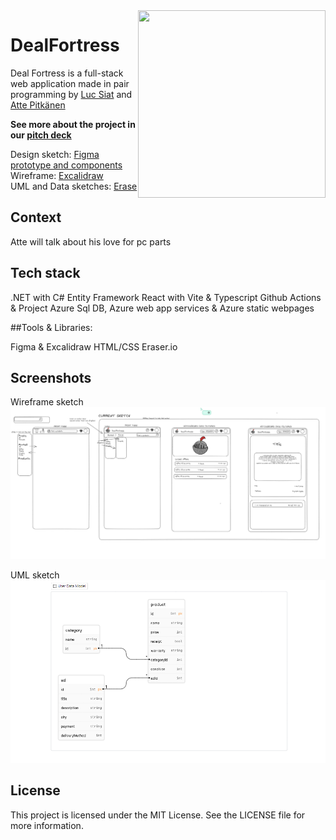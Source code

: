 <img align="right" width="300px" height="300px" src="https://cdn.discordapp.com/attachments/1086348202283909260/1116267299079458848/DealFortressLogoDetailed.png"/>

# DealFortress
Deal Fortress is a full-stack web application 
made in pair programming by [Luc Siat](https://github.com/Luc-Siat) and [Atte Pitkänen](https://github.com/attepitkaenen) 

<strong>See more about the project in our [pitch deck](https://docs.google.com/presentation/d/1hlW0DBOonpe2wFysVZdgJIRN3Cm0_9keEeikIJLs-qU/edit?usp=sharing)</strong>

Design sketch: [Figma prototype and components](https://www.figma.com/file/6pMA53jsPBJ6p0kguOzKba/Deal-Fortress-prototype?type=design&node-id=0-1&t=9esxib8YXRiofpYN-0)<br/>
Wireframe: [Excalidraw](https://excalidraw.com/#room=2ab6f5d1e7b980f0d720,gnL2G7lG_2TnaVrYLOBTKg) </br>
UML and Data sketches: [Erase](https://app.eraser.io/workspace/ODF2nY7EUHBNB5rJDnyo?origin=share)

## Context

Atte will talk about his love for pc parts

## Tech stack

.NET with C#
Entity Framework
React with Vite & Typescript
Github Actions & Project
Azure Sql DB, Azure web app services & Azure static webpages

##Tools & Libraries:

<!-- Auth0
Formik -->
Figma & Excalidraw
HTML/CSS
Eraser.io

<!-- ![Screenshot](./screenshot.png) -->

## Screenshots

Wireframe sketch
<img src="excalidraw.png" />

UML sketch
<img src="uml.png" />


## License
This project is licensed under the MIT License. See the LICENSE file for more information.
